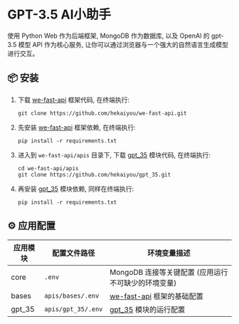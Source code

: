 # GPT-3.5 AI小助手

使用 Python Web 作为后端框架, MongoDB 作为数据库, 以及 OpenAI 的 gpt-3.5 模型 API 作为核心服务, 让你可以通过浏览器与一个强大的自然语言生成模型进行交互。

## 📦 安装

1. 下载 [we-fast-api](https://github.com/hekaiyou/we-fast-api) 框架代码, 在终端执行:
   ```shell
   git clone https://github.com/hekaiyou/we-fast-api.git
   ```
2. 先安装 [we-fast-api](https://github.com/hekaiyou/we-fast-api) 框架依赖, 在终端执行:
   ```
   pip install -r requirements.txt
   ```
3. 进入到 `we-fast-api/apis` 目录下, 下载 [gpt_35](https://github.com/hekaiyou/gpt_35) 模块代码, 在终端执行:
   ```shell
   cd we-fast-api/apis
   git clone https://github.com/hekaiyou/gpt_35.git
   ```
4. 再安装 [gpt_35](https://github.com/hekaiyou/gpt_35) 模块依赖, 同样在终端执行:
   ```
   pip install -r requirements.txt
   ```

## ⚙️ 应用配置

| 应用模块 | 配置文件路径 | 环境变量描述 |
| ------- | ------- | ------- |
| core | `.env` | MongoDB 连接等关键配置 (应用运行不可缺少的环境变量) |
| bases | `apis/bases/.env`   | [we-fast-api](https://github.com/hekaiyou/we-fast-api) 框架的基础配置 |
| gpt_35 | `apis/gpt_35/.env` | [gpt_35](https://github.com/hekaiyou/gpt_35) 模块的运行配置 |
